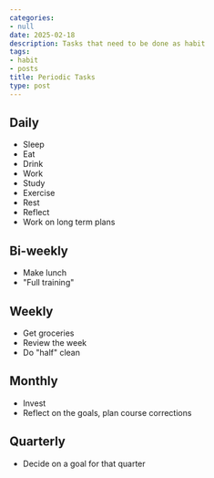 ```yaml
---
categories:
- null
date: 2025-02-18
description: Tasks that need to be done as habit
tags:
- habit
- posts
title: Periodic Tasks
type: post
---
```


## Daily

- Sleep
- Eat
- Drink
- Work
- Study
- Exercise
- Rest
- Reflect
- Work on long term plans

## Bi-weekly

- Make lunch
- "Full training"

## Weekly

- Get groceries
- Review the week
- Do "half" clean

## Monthly

- Invest
- Reflect on the goals, plan course corrections

## Quarterly

- Decide on a goal for that quarter
